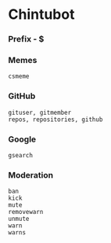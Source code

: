 # Chintubot
### Prefix - $
### Memes
```
csmeme
```
### GitHub
```
gituser, gitmember
repos, repositories, github
```
### Google
```
gsearch
```
### Moderation
```
ban        
kick       
mute       
removewarn 
unmute     
warn       
warns
```
